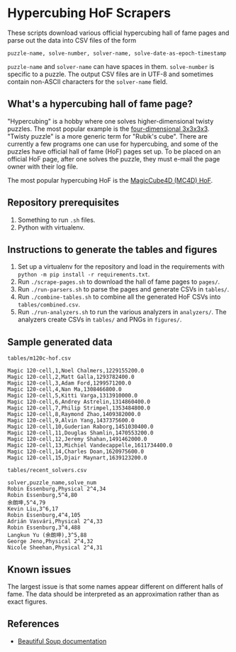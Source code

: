 # Hypercubing HoF Scrapers

These scripts download various official hypercubing hall of fame pages
and parse out the data into CSV files of the form

```
puzzle-name, solve-number, solver-name, solve-date-as-epoch-timestamp
```

`puzzle-name` and `solver-name` can have spaces in them. 
`solve-number` is specific to a puzzle.
The output CSV files are in UTF-8 and sometimes contain 
non-ASCII characters for the `solver-name` field.

## What's a hypercubing hall of fame page?

"Hypercubing" is a hobby where one solves higher-dimensional 
twisty puzzles. The most popular example is the [four-dimensional
3x3x3x3](https://superliminal.com/cube/cube.htm).
"Twisty puzzle" is a more generic term for "Rubik's cube".
There are currently a few programs one can use for hypercubing,
and some of the puzzles have official hall of fame (HoF) pages set up.
To be placed on an official HoF page, after one solves the puzzle,
they must e-mail the page owner with their log file.

The most popular hypercubing HoF is the 
[MagicCube4D (MC4D) HoF](https://superliminal.com/cube/halloffame.htm).

## Repository prerequisites

1. Something to run `.sh` files.
2. Python with virtualenv.

## Instructions to generate the tables and figures

1. Set up a virtualenv for the repository and load in the requirements 
with `python -m pip install -r requirements.txt`.
2. Run `./scrape-pages.sh` to download the hall of fame pages to `pages/`.
3. Run `./run-parsers.sh` to parse the pages and generate CSVs in `tables/`.
4. Run `./combine-tables.sh` to combine all the generated HoF CSVs into
`tables/combined.csv`.
5. Run `./run-analyzers.sh` to run the various analyzers in `analyzers/`.
The analyzers create CSVs in `tables/` and PNGs in `figures/`.

## Sample generated data

`tables/m120c-hof.csv`
```csv
Magic 120-cell,1,Noel Chalmers,1229155200.0
Magic 120-cell,2,Matt Galla,1293782400.0
Magic 120-cell,3,Adam Ford,1299571200.0
Magic 120-cell,4,Nan Ma,1308466800.0
Magic 120-cell,5,Kitti Varga,1313910000.0
Magic 120-cell,6,Andrey Astrelin,1314860400.0
Magic 120-cell,7,Philip Strimpel,1353484800.0
Magic 120-cell,8,Raymond Zhao,1409382000.0
Magic 120-cell,9,Alvin Yang,1437375600.0
Magic 120-cell,10,Guderian Raborg,1451030400.0
Magic 120-cell,11,Douglas Shamlin,1470553200.0
Magic 120-cell,12,Jeremy Shahan,1491462000.0
Magic 120-cell,13,Michiel Vandecappelle,1611734400.0
Magic 120-cell,14,Charles Doan,1620975600.0
Magic 120-cell,15,Djair Maynart,1639123200.0
```

`tables/recent_solvers.csv`
```csv
solver,puzzle_name,solve_num
Robin Essenburg,Physical 2^4,34
Robin Essenburg,5^4,80
余朗坤,5^4,79
Kevin Liu,3^6,17
Robin Essenburg,4^4,105
Adrián Vasvári,Physical 2^4,33
Robin Essenburg,3^4,488
Langkun Yu (余朗坤),3^5,88
George Jeno,Physical 2^4,32
Nicole Sheehan,Physical 2^4,31
```

## Known issues

The largest issue is that some names appear different on different halls of
fame. The data should be interpreted as an approximation rather than as
exact figures.

## References

- [Beautiful Soup documentation](https://www.crummy.com/software/BeautifulSoup/bs4/doc/)
